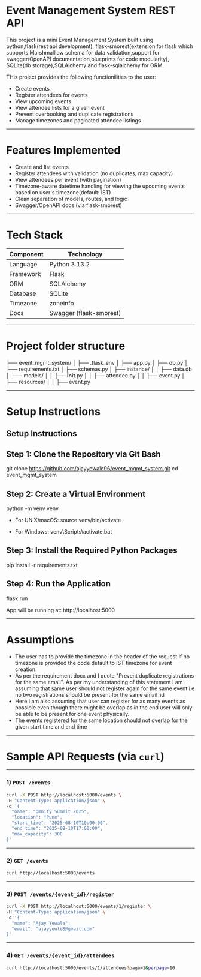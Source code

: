 # Event Management System REST API

This project is a mini Event Management System built using python,flask(rest api development),
flask-smorest(extension for flask which supports Marshmalllow schema for data validation,support for swagger/OpenAPI documentation,blueprints for code modularity),
SQLite(db storage),SQLAlchemy and flask-sqlalchemy for ORM.

THis project provides the following functionilities to the user:
- Create events
- Register attendees for events
- View upcoming events
- View attendee lists for a given event
- Prevent overbooking and duplicate registrations
- Manage timezones and paginated attendee listings

---

# Features Implemented

- Create and list events
- Register attendees with validation (no duplicates, max capacity)
- View attendees per event (with pagination)
- Timezone-aware datetime handling for viewing the upcoming events based on user's timezone(default: IST)
- Clean separation of models, routes, and logic
- Swagger/OpenAPI docs (via flask-smorest)

---

# Tech Stack

| Component     | Technology         |
|---------------|------------------  | 
| Language      | Python 3.13.2      |
| Framework     | Flask              |
| ORM           | SQLAlchemy         |
| Database      | SQLite             |
| Timezone      | zoneinfo           |
| Docs          | Swagger (flask-smorest) |

---
# Project folder structure

├── event_mgmt_system/
│   ├── .flask_env
│   ├── app.py
│   ├── db.py
│   ├── requirements.txt
│   ├── schemas.py
│   ├── instance/
│   │   ├── data.db
│   ├── models/
│   │   ├── __init__.py
│   │   ├── attendee.py
│   │   ├── event.py
│   ├── resources/
│   │   ├── event.py

---

# Setup Instructions

Setup Instructions
------------------

Step 1: Clone the Repository via Git Bash
-----------------------------------------
git clone https://github.com/ajayyewale96/event_mgmt_system.git
cd event_mgmt_system

Step 2: Create a Virtual Environment
------------------------------------
python -m venv venv

- For UNIX/macOS:
  source venv/bin/activate

- For Windows:
  venv\Scripts\activate.bat

Step 3: Install the Required Python Packages
--------------------------------------------
pip install -r requirements.txt

Step 4: Run the Application
---------------------------
flask run

App will be running at: http://localhost:5000


---

# Assumptions

- The user has to provide the timezone in the header of the request if no timezone is provided the code default to IST timezone for event creation.
- As per the requirement docx and I quote "Prevent duplicate registrations for the same email". As per my understanding of this statement I am assuming that same user should 
not register again for the same event i.e  no two registrations should be  present for the same email_id
- Here I am also assuming that user can register for as many events as possible even though there might be overlap as in the end user will only be able to be present for one event physically.
- The events registered for the same location should not overlap for the given start time and end time

---
# Sample API Requests (via `curl`)

---

### 1) `POST /events`

```bash
curl -X POST http://localhost:5000/events \
-H "Content-Type: application/json" \
-d '{
  "name": "Omnify Summit 2025",
  "location": "Pune",
  "start_time": "2025-08-10T10:00:00",
  "end_time": "2025-08-10T17:00:00",
  "max_capacity": 300
}'
```

---

### 2) `GET /events`

```bash
curl http://localhost:5000/events
```

---

### 3) `POST /events/{event_id}/register`

```bash
curl -X POST http://localhost:5000/events/1/register \
-H "Content-Type: application/json" \
-d '{
  "name": "Ajay Yewale",
  "email": "ajayyewle8@gmail.com"
}'
```

---

### 4) `GET /events/{event_id}/attendees`

```bash
curl http://localhost:5000/events/1/attendees?page=1&perpage=10
```
